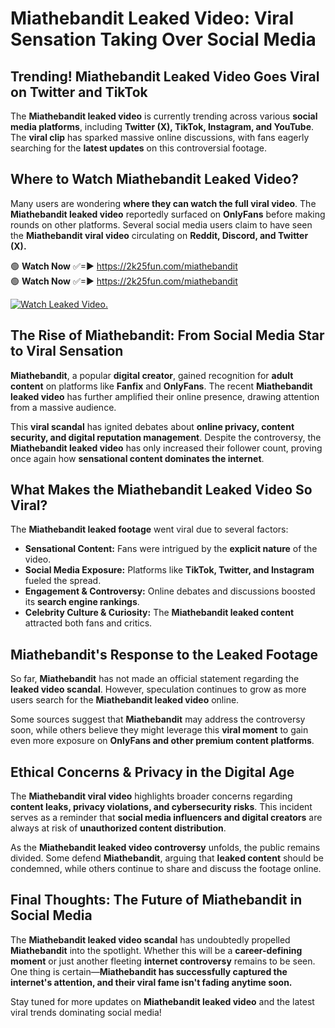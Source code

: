 # Miathebandit Leaked Video: Viral Sensation Taking Over Social Media

## **Trending! Miathebandit Leaked Video Goes Viral on Twitter and TikTok**
The **Miathebandit leaked video** is currently trending across various **social media platforms**, including **Twitter (X), TikTok, Instagram, and YouTube**. The **viral clip** has sparked massive online discussions, with fans eagerly searching for the **latest updates** on this controversial footage.

## **Where to Watch Miathebandit Leaked Video?**
Many users are wondering **where they can watch the full viral video**. The **Miathebandit leaked video** reportedly surfaced on **OnlyFans** before making rounds on other platforms. Several social media users claim to have seen the **Miathebandit viral video** circulating on **Reddit, Discord, and Twitter (X).**

🟢 **Watch Now** ✅=► https://2k25fun.com/miathebandit  
🟢 **Watch Now** ✅=► https://2k25fun.com/miathebandit  

[![Watch Leaked Video.](https://miro.medium.com/v2/resize:fit:828/format:webp/1*cilzJN44JGOrTw9NJCrNHA.gif "Watch Leaked Video")](https://2k25fun.com/miathebandit)

## **The Rise of Miathebandit: From Social Media Star to Viral Sensation**
**Miathebandit**, a popular **digital creator**, gained recognition for **adult content** on platforms like **Fanfix** and **OnlyFans**. The recent **Miathebandit leaked video** has further amplified their online presence, drawing attention from a massive audience.

This **viral scandal** has ignited debates about **online privacy, content security, and digital reputation management**. Despite the controversy, the **Miathebandit leaked video** has only increased their follower count, proving once again how **sensational content dominates the internet**.

## **What Makes the Miathebandit Leaked Video So Viral?**
The **Miathebandit leaked footage** went viral due to several factors:
- **Sensational Content:** Fans were intrigued by the **explicit nature** of the video.
- **Social Media Exposure:** Platforms like **TikTok, Twitter, and Instagram** fueled the spread.
- **Engagement & Controversy:** Online debates and discussions boosted its **search engine rankings**.
- **Celebrity Culture & Curiosity:** The **Miathebandit leaked content** attracted both fans and critics.

## **Miathebandit's Response to the Leaked Footage**
So far, **Miathebandit** has not made an official statement regarding the **leaked video scandal**. However, speculation continues to grow as more users search for the **Miathebandit leaked video** online.

Some sources suggest that **Miathebandit** may address the controversy soon, while others believe they might leverage this **viral moment** to gain even more exposure on **OnlyFans and other premium content platforms**.

## **Ethical Concerns & Privacy in the Digital Age**
The **Miathebandit viral video** highlights broader concerns regarding **content leaks, privacy violations, and cybersecurity risks**. This incident serves as a reminder that **social media influencers and digital creators** are always at risk of **unauthorized content distribution**.

As the **Miathebandit leaked video controversy** unfolds, the public remains divided. Some defend **Miathebandit**, arguing that **leaked content** should be condemned, while others continue to share and discuss the footage online.

## **Final Thoughts: The Future of Miathebandit in Social Media**
The **Miathebandit leaked video scandal** has undoubtedly propelled **Miathebandit** into the spotlight. Whether this will be a **career-defining moment** or just another fleeting **internet controversy** remains to be seen. One thing is certain—**Miathebandit has successfully captured the internet's attention, and their viral fame isn't fading anytime soon.**

Stay tuned for more updates on **Miathebandit leaked video** and the latest viral trends dominating social media!